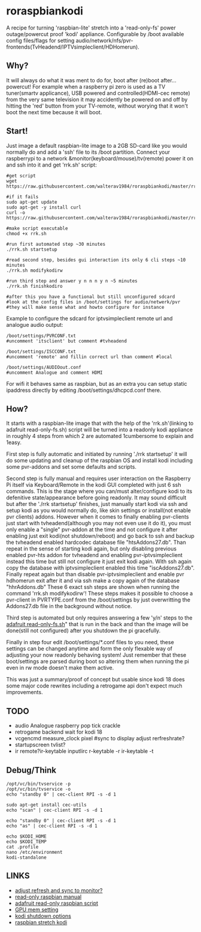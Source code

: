 # roraspbiankodi
A recipe for turning 'raspbian-lite' stretch into a 'read-only-fs' power outage/powercut proof 'kodi' appliance. 
Configurable by /boot available config files/flags for setting audio/network/nfs/pvr-frontends(TvHeadend/IPTVsimpleclient/HDHomerun).

## Why?
It will always do what it was ment to do for, boot after (re)boot after... powercut! For example when a raspberry pi zero is used as a TV tuner(smartv applicance), USB powered and controlled(HDMI-cec remote) from the very same television it may accidently be powered on and off by hitting the 'red' button from your TV-remote, without worying that it won't boot the next time because it will boot.

## Start!
Just image a default raspbian-lite image to a 2GB SD-card like you would normally do and add a 'ssh' file to its /boot partition. Connect your raspberrypi to a network &monitor(keyboard/mouse)/tv(remote) power it on and ssh into it and get 'rrk.sh' script:

```
#get script
wget https://raw.githubusercontent.com/walterav1984/roraspbiankodi/master/rrk.sh

#if it fails
sudo apt-get update
sudo apt-get -y install curl
curl -o https://raw.githubusercontent.com/walterav1984/roraspbiankodi/master/rrk.sh

#make script executable
chmod +x rrk.sh

#run first automated step ~30 minutes
./rrk.sh startsetup

#read second step, besides gui interaction its only 6 cli steps ~10 minutes
./rrk.sh modifykodirw

#run third step and answer y n n n y n ~5 minutes
./rrk.sh finishkodiro

#after this you have a functional but still unconfigured sdcard
#look at the config files in /boot/settings for audio/netwerk/pvr
#they will make sense what and howto configure for instance

```
Example to configure the sdcard for iptvsimpleclient remote url and analogue audio output:

```
/boot/settings/PVRCONF.txt
#uncomment 'itsclient' but comment #tvheadend

/boot/settings/ISCCONF.txt
#uncomment 'remote' and fillin correct url than comment #local

/boot/settings/AUDIOout.conf
#uncomment Analogue and comment HDMI
```
For wifi it behaves same as raspbian, but as an extra you can setup static ipaddress directly by editing /boot/settings/dhcpcd.conf there.

## How?
It starts with a raspbian-lite image that with the help of the 'rrk.sh'(linking to adafruit read-only-fs.sh) script will be turned into a readonly kodi appliance in roughly 4 steps from which 2 are automated 1cumbersome to explain and 1easy.

First step is fully automatic and initiated by running './rrk startsetup' it will do some updating and cleanup of the raspbian OS and install kodi including some pvr-addons and set some defaults and scripts.

Second step is fully manual and requires user interaction on the Raspberry Pi itself via Keyboard/Remote in the kodi GUI completed with just 6 ssh commands. This is the stage where you can/must alter/configure kodi to its defenitive state/appearance before going readonly.
It may sound difficult but after the './rrk startsetup' finishes, just manually start kodi via ssh and setup kodi as you would normally do, like skin settings or install(not enable pvr clients) addons.
However when it comes to finally enabling pvr-clients just start with tvheadend(although you may not even use it do it), you must only enable a "single" pvr-addon at the time and not configure it after enabling just exit kodi(not shutdown/reboot) and go back to ssh and backup the tvheadend enabled hardcodec database file "htsAddons27.db". Than repeat in the sense of starting kodi again, but only disabling previous enabled pvr-hts addon for tvheadend and enabling pvr-iptvsimpleclient instead this time but still not configure it just exit kodi again. With ssh again copy the database with iptvsimpleclient enabled this time "iscAddons27.db". Finally repeat again but than disable pvr-iptvsimpleclient and enable pvr hdhomerun exit after it and via ssh make a copy again of the database "hhrAddons.db" These 6 exact ssh steps are shown when running the command 'rrk.sh modifykodirw'! These steps makes it possible to choose a pvr-client in PVRTYPE.conf from the /boot/settings by just overwritting the Addons27.db file in the background without notice.

Third step is automated but only requires answering a few 'y/n' steps to the [adafruit read-only-fs.sh](https://github.com/adafruit/Raspberry-Pi-Installer-Scripts/blob/master/read-only-fs.sh)" that is run in the back and than the image will be done(still not configured) after you shutdown the pi gracefully.

Finally in step four edit /boot/settings/*.conf files to you need, these settings can be changed anytime and form the only flexable way of adjusting your now readonly behaving system! Just remember that these boot/settings are parsed during boot so altering them when running the pi even in rw mode doesn't make them active.

This was just a summary/proof of concept but usable since kodi 18 does some major code rewrites including a retrogame api don't expect much improvements.

## TODO
* audio Analogue raspberry pop tick crackle
* retrogame backend wait for kodi 18
* vcgencmd measure_clock pixel #sync to display adjust rerfreshrate?
* startupscreen tvlist?
* ir remote?ir-keytable inputlirc r-keytable -r ir-keytable -t

## Debug/Think
```
/opt/vc/bin/tvservice -p
/opt/vc/bin/tvservice -o
echo "standby 0" | cec-client RPI -s -d 1

sudo apt-get install cec-utils
echo "scan" | cec-client RPI -s -d 1

echo "standby 0" | cec-client RPI -s -d 1
echo "as" | cec-client RPI -s -d 1

echo $KODI_HOME
echo $KODI_TEMP
cat .profile 
nano /etc/environment 
kodi-standalone 
```

## LINKS
* [adjust refresh and sync to monitor?](https://forum.kodi.tv/showthread.php?tid=263052)
* [read-only raspbian manual](https://hallard.me/raspberry-pi-read-only)
* [adafruit read-only raspbian script](https://learn.adafruit.com/read-only-raspberry-pi/overview)
* [GPU mem setting](https://forum.libreelec.tv/thread/611-rendering-issues-font-corruption/)
* [kodi shutdown options](https://www.raspberrypi.org/forums/viewtopic.php?t=192499)
* [raspbian stretch kodi](https://yingtongli.me/blog/2016/12/23/kodi-power.html)
